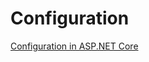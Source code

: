 # Configuration

[Configuration in ASP.NET Core](https://docs.microsoft.com/en-us/aspnet/core/fundamentals/configuration/?view=aspnetcore-6.0#environment-variables)



